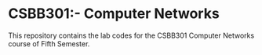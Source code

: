 # CSBB301:- Computer Networks
This repository contains the lab codes for the CSBB301 Computer Networks course of Fifth Semester.
